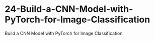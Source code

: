 # 24-Build-a-CNN-Model-with-PyTorch-for-Image-Classification
Build a CNN Model with PyTorch for Image Classification
